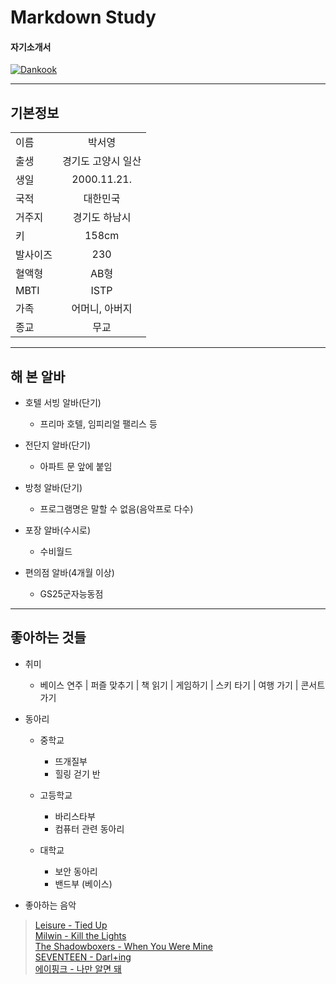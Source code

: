 # Markdown Study
#### 자기소개서

[![Dankook](https://www.dankook.ac.kr/html_repositories/images/www/kor_content/est_ui_int01.jpg)](https://www.dankook.ac.kr/)
  
  
***
기본정보
------------

|               |               |
| :------------ | :-----------: |
| 이름     | 박서영            |
| 출생     | 경기도 고양시 일산 |
| 생일     | 2000.11.21.       |
| 국적     | 대한민국           |
| 거주지   | 경기도 하남시      |
| 키       | 158cm             |
| 발사이즈  | 230              |
| 혈액형    | AB형             |
| MBTI     | ISTP              |
| 가족      | 어머니, 아버지    |
| 종교      | 무교              |


***
해 본 알바
------------
* 호텔 서빙 알바(단기)
    - 프리마 호텔, 임피리얼 팰리스 등
  
* 전단지 알바(단기)
    - 아파트 문 앞에 붙임
  
* 방청 알바(단기)
    - 프로그램명은 말할 수 없음(음악프로 다수)
  
* 포장 알바(수시로)
    - 수비월드
  
* 편의점 알바(4개월 이상)
    - GS25군자능동점
  
  
***
좋아하는 것들 
----------
* 취미
    - 베이스 연주 | 퍼즐 맞추기 | 책 읽기 | 게임하기 | 스키 타기 | 여행 가기 | 콘서트 가기

* 동아리
    - 중학교
        + 뜨개질부
        + 힐링 걷기 반

    - 고등학교
        + 바리스타부
        + 컴퓨터 관련 동아리

    - 대학교
        + 보안 동아리
        + 밴드부 (베이스)


* 좋아하는 음악  
>    [Leisure - Tied Up](https://youtu.be/89-UheKmXDg)  
>    [Milwin - Kill the Lights](https://youtu.be/MLnbIbsdS0Y)  
>    [The Shadowboxers - When You Were Mine](https://youtu.be/89-UheKmXDg)  
>    [SEVENTEEN - Darl+ing](https://youtu.be/bTtNV6hgDno)  
>    [에이핑크 - 나만 알면 돼](https://youtu.be/J2j8nWDwhuk)  
